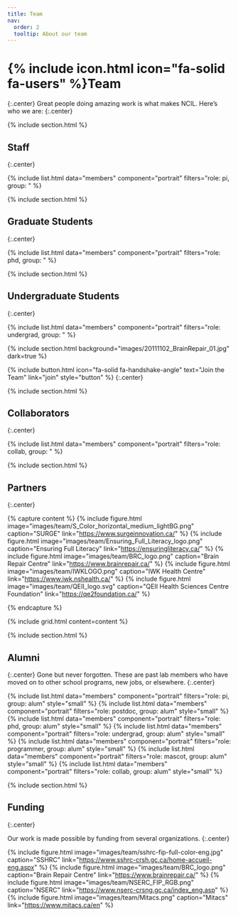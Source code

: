 ```yaml
---
title: Team
nav:
  order: 2
  tooltip: About our team
---
```


# {% include icon.html icon="fa-solid fa-users" %}Team
{:.center}
Great people doing amazing work is what makes NCIL. Here’s who we are:
{:.center}

{% include section.html %}

## Staff
{:.center}

{% include list.html data="members" component="portrait" filters="role: pi, group: " %}

{% include section.html %}

## Graduate Students
{:.center}

{% include list.html data="members" component="portrait" filters="role: phd, group: " %}

{% include section.html %}

## Undergraduate Students
{:.center}

{% include list.html data="members" component="portrait" filters="role: undergrad, group: " %}

{% include section.html background="images/20111102_BrainRepair_01.jpg" dark=true %}

{%
  include button.html
  icon="fa-solid fa-handshake-angle"
  text="Join the Team"
  link="join"
  style="button"
%}
{:.center}

{% include section.html %}

## Collaborators
{:.center}

{% include list.html data="members" component="portrait" filters="role: collab, group: " %}

{% include section.html %}

## Partners
{:.center}

{% capture content %}
{% include figure.html image="images/team/S_Color_horizontal_medium_lightBG.png" caption="SURGE" link="https://www.surgeinnovation.ca/" %}
{% include figure.html image="images/team/Ensuring_Full_Literacy_logo.png" caption="Ensuring Full Literacy" link="https://ensuringliteracy.ca/" %}
{% include figure.html image="images/team/BRC_logo.png" caption="Brain Repair Centre" link="https://www.brainrepair.ca/" %}
{% include figure.html image="images/team/IWKLOGO.png" caption="IWK Health Centre" link="https://www.iwk.nshealth.ca/" %}
{% include figure.html image="images/team/QEII_logo.svg" caption="QEII Health Sciences Centre Foundation" link="https://qe2foundation.ca/" %}

{% endcapture %}

{% include grid.html content=content %}

{% include section.html %}

## Alumni
{:.center}
Gone but never forgotten.
These are past lab members who have moved on to other school programs, new jobs, or elsewhere.
{:.center}

{% include list.html data="members" component="portrait" filters="role: pi, group: alum" style="small" %}
{% include list.html data="members" component="portrait" filters="role: postdoc, group: alum" style="small" %}
{% include list.html data="members" component="portrait" filters="role: phd, group: alum" style="small" %}
{% include list.html data="members" component="portrait" filters="role: undergrad, group: alum" style="small" %}
{% include list.html data="members" component="portrait" filters="role: programmer, group: alum" style="small" %}
{% include list.html data="members" component="portrait" filters="role: mascot, group: alum" style="small" %}
{% include list.html data="members" component="portrait" filters="role: collab, group: alum" style="small" %}

{% include section.html %}

## Funding
{:.center}

Our work is made possible by funding from several organizations.
{:.center}

{% include figure.html image="images/team/sshrc-fip-full-color-eng.jpg" caption="SSHRC" link="https://www.sshrc-crsh.gc.ca/home-accueil-eng.aspx" %}
{% include figure.html image="images/team/BRC_logo.png" caption="Brain Repair Centre" link="https://www.brainrepair.ca/" %}
{% include figure.html image="images/team/NSERC_FIP_RGB.png" caption="NSERC" link="https://www.nserc-crsng.gc.ca/index_eng.asp" %}
{% include figure.html image="images/team/Mitacs.png" caption="Mitacs" link="https://www.mitacs.ca/en" %}
